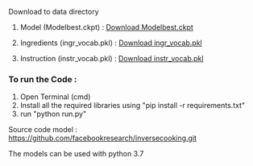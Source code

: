 Download to data  directory
1. Model (Modelbest.ckpt) : [Download Modelbest.ckpt](https://dl.fbaipublicfiles.com/inversecooking/modelbest.ckpt)

2. Ingredients (ingr_vocab.pkl) : [Download ingr_vocab.pkl](https://dl.fbaipublicfiles.com/inversecooking/ingr_vocab.pkl)

3. Instruction (instr_vocab.pkl) : [Download instr_vocab.pkl](https://dl.fbaipublicfiles.com/inversecooking/instr_vocab.pkl)

### To run the Code :
1. Open Terminal (cmd)
2. Install all the required libraries using "pip install -r requirements.txt"
3. run "python run.py"


Source code model : https://github.com/facebookresearch/inversecooking.git

The models can be used with python 3.7 
